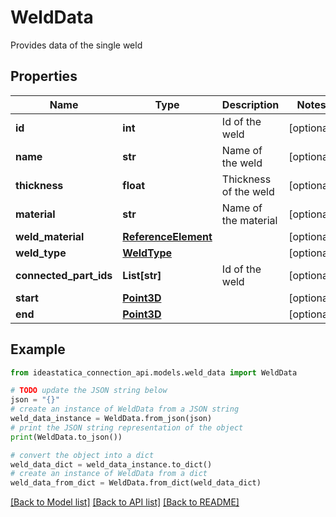 # WeldData

Provides data of the single weld

## Properties

Name | Type | Description | Notes
------------ | ------------- | ------------- | -------------
**id** | **int** | Id of the weld | [optional] 
**name** | **str** | Name of the weld | [optional] 
**thickness** | **float** | Thickness of the weld | [optional] 
**material** | **str** | Name of the material | [optional] 
**weld_material** | [**ReferenceElement**](ReferenceElement.md) |  | [optional] 
**weld_type** | [**WeldType**](WeldType.md) |  | [optional] 
**connected_part_ids** | **List[str]** | Id of the weld | [optional] 
**start** | [**Point3D**](Point3D.md) |  | [optional] 
**end** | [**Point3D**](Point3D.md) |  | [optional] 

## Example

```python
from ideastatica_connection_api.models.weld_data import WeldData

# TODO update the JSON string below
json = "{}"
# create an instance of WeldData from a JSON string
weld_data_instance = WeldData.from_json(json)
# print the JSON string representation of the object
print(WeldData.to_json())

# convert the object into a dict
weld_data_dict = weld_data_instance.to_dict()
# create an instance of WeldData from a dict
weld_data_from_dict = WeldData.from_dict(weld_data_dict)
```
[[Back to Model list]](../README.md#documentation-for-models) [[Back to API list]](../README.md#documentation-for-api-endpoints) [[Back to README]](../README.md)


